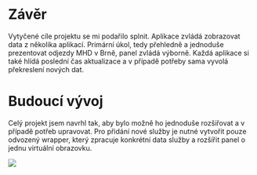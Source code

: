 # Závěr

Vytyčené cíle projektu se mi podařilo splnit.
Aplikace zvládá zobrazovat data z&nbsp;několika aplikací.
Primární úkol, tedy přehledně a&nbsp;jednoduše prezentovat odjezdy MHD v&nbsp;Brně, panel zvládá výborně.
Každá aplikace si také hlídá poslední čas aktualizace a&nbsp;v&nbsp;případě potřeby sama vyvolá překreslení nových dat.

# Budoucí vývoj

Celý projekt jsem navrhl tak, aby bylo možně ho jednoduše rozšiřovat a v případě potřeb upravovat.
Pro přidání nové služby je nutné vytvořit pouze odvozený wrapper, který zpracuje konkrétní data služby a rozšířit panel o jednu virtuální obrazovku.

![](../media/panel/front.jpeg)